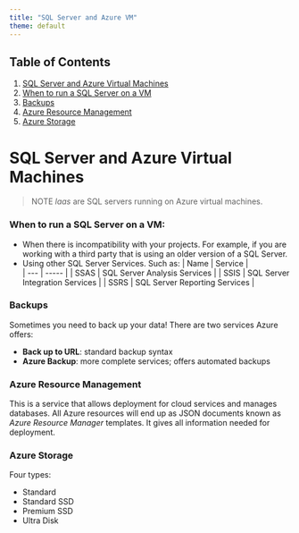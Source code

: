 ```yaml
---
title: "SQL Server and Azure VM"
theme: default
---
```


## Table of Contents
1. [SQL Server and Azure Virtual Machines](#sql-server-and-azure-virtual-machines)
2. [When to run a SQL Server on a VM](#when-to-run-a-sql-server-on-a-vm)
3. [Backups](#backups)
4. [Azure Resource Management](#azure-resource-management)
5. [Azure Storage](#azure-storage)

# SQL Server and Azure Virtual Machines

>NOTE
>*laas* are SQL servers running on Azure virtual machines.

### When to run a SQL Server on a VM:

- When there is incompatibility with your projects.  For example, if you are working with a third party that is using an older version of a SQL Server.
- Using other SQL Server Services.  Such as:
  | Name | Service |   
  | --- | ----- |
  | SSAS | SQL Server Analysis Services |
  | SSIS | SQL Server Integration Services |
  | SSRS | SQL Server Reporting Services |

### Backups

Sometimes you need to back up your data!  There are two services Azure offers:

- **Back up to URL**: standard backup syntax
- **Azure Backup**: more complete services; offers automated backups

### Azure Resource Management

This is a service that allows deployment for cloud services and manages databases.  All Azure resources will end up as JSON documents known as _Azure Resource Manager_ templates.  It gives all information needed for deployment.

### Azure Storage

Four types:
- Standard
- Standard SSD
- Premium SSD
- Ultra Disk

